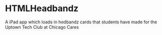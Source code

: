 HTMLHeadbandz
=============

A iPad app which loads in hedbandz cards that students have made for the Uptown Tech Club at Chicago Cares
